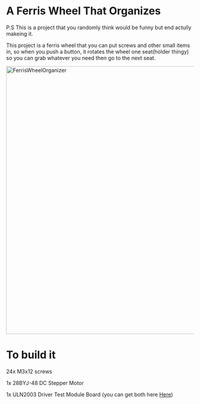 # A Ferris Wheel That Organizes
P.S This is a project that you randomly think would be funny but end actully makeing it.

This project is a ferris wheel that you can put screws and other small items in, so when you push a button, it rotates the wheel one seat(holder thingy) so you can grab whatever you need then go to the next seat.

<img width="1280" height="720" alt="FerrisWheelOrganizer" src="https://github.com/user-attachments/assets/413f65ff-2904-492a-85ed-efffa5db7bfa" />

# To build it

24x M3x12 screws

1x 28BYJ-48 DC Stepper Motor 

1x ULN2003 Driver Test Module Board (you can get both here [Here](https://www.amazon.com/Aoicrie-28BYJ-48-Stepper-ULN2003-Arduino/dp/B07Z4BCY34/ref=sr_1_18?crid=30050OUVGY3IK&dib=eyJ2IjoiMSJ9.4H5mpY-xIVvTQ6Eu0ElQQyx78D2V2-c2F2viQ88cHiyxLSFPU7p_H6jLMM5rM2Pp9f4mAYkoUhALU2quD43HG_aMONg68MmZ2DaTBeR3hcnlQBhZBcOzhS3Y3RNNsGsDzrrSdXtXVqw4l3c2jbkXNIHOEM2RvwsW0aHa2bCH63sEDpWlfRnqr4-50PPtt0l0thLjaa-dxNKJ7Ksv6xj-bLVRP6vb6Vl8F-y-Su2ypJs.hxkWC0xT_ZFts2pBB3f8EnZUKG_TjAzSC9bmYVCKEYs&dib_tag=se&keywords=unipolar+stepper+motor&qid=1753672978&sprefix=stepper+motor+uni%2Caps%2C176&sr=8-18))


